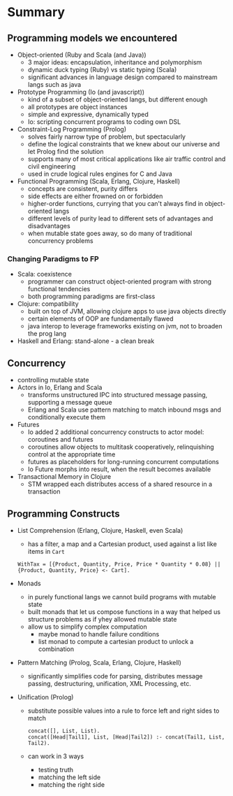 # Summary

## Programming models we encountered
- Object-oriented (Ruby and Scala (and Java))
    - 3 major ideas: encapsulation, inheritance and polymorphism
    - dynamic duck typing (Ruby) vs static typing (Scala)
    - significant advances in language design compared to mainstream langs such as java
- Prototype Programming (Io (and javascript))
    - kind of a subset of object-oriented langs, but different enough
    - all prototypes are object instances
    - simple and expressive, dynamically typed
    - Io: scripting concurrent programs to coding own DSL
- Constraint-Log Programming (Prolog)
    - solves fairly narrow type of problem, but spectacularly
    - define the logical constraints that we knew about our universe and let Prolog find the solution
    - supports many of most critical applications like air traffic control and civil engineering
    - used in crude logical rules engines for C and Java
- Functional Programming (Scala, Erlang, Clojure, Haskell)
    - concepts are consistent, purity differs
    - side effects are either frowned on or forbidden
    - higher-order functions, currying that you can't always find in object-oriented langs
    - different levels of purity lead to different sets of advantages and disadvantages
    - when mutable state goes away, so do many of traditional concurrency problems
    
### Changing Paradigms to FP
- Scala: coexistence 
    - programmer can construct object-oriented program with strong functional tendencies
    - both programming paradigms are first-class
- Clojure: compatibility
    - built on top of JVM, allowing clojure apps to use java objects directly
    - certain elements of OOP are fundamentally flawed
    - java interop to leverage frameworks existing on jvm, not to broaden the prog lang
- Haskell and Erlang: stand-alone - a clean break

## Concurrency
- controlling mutable state
- Actors in Io, Erlang and Scala
    - transforms unstructured IPC into structured message passing, supporting a message queue
    - Erlang and Scala use pattern matching to match inbound msgs and conditionally execute them
- Futures
    - Io added 2 additional concurrency constructs to actor model: coroutines and futures
    - coroutines allow objects to multitask cooperatively, relinquishing control at the appropriate time
    - futures as placeholders for long-running concurrent computations
    - Io Future morphs into result, when the result becomes available
- Transactional Memory in Clojure
    - STM wrapped each distributes access of a shared resource in a transaction

## Programming Constructs
- List Comprehension (Erlang, Clojure, Haskell, even Scala)
    - has a filter, a map and a Cartesian product, used against a list like items in `Cart`
    ```
    WithTax = [{Product, Quantity, Price, Price * Quantity * 0.08} || {Product, Quantity, Price} <- Cart].
    ```
  
- Monads
    - in purely functional langs we cannot build programs with mutable state
    - built monads that let us compose functions in a way that helped us structure problems as if yhey allowed mutable state
    - allow us to simplify complex computation
        - maybe monad to handle failure conditions
        - list monad to compute a cartesian product to unlock a combination
- Pattern Matching (Prolog, Scala, Erlang, Clojure, Haskell)
    - significantly simplifies code for parsing, distributes message passing, destructuring, unification, XML Processing, etc.
- Unification (Prolog)
    - substitute possible values into a rule to force left and right sides to match
      ```
      concat([], List, List).
      concat([Head|Tail1], List, [Head|Tail2]) :- concat(Tail1, List, Tail2).
      ```
    
    - can work in 3 ways
        - testing truth
        - matching the left side
        - matching the right side